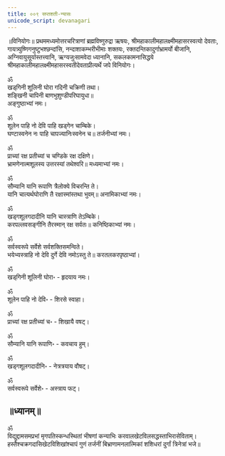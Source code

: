 ```yaml
---
title: ००९ सप्तशती-न्यासः
unicode_script: devanagari
---
```


॥विनियोगः॥
प्रथममध्यमोत्तरचरित्राणां ब्रह्मविष्णुरुद्रा ऋषयः, श्रीमहाकालीमहालक्ष्मीमहासरस्वत्यो देवताः, गायत्र्युष्णिगनुष्टुभश्‍छन्दांसि, नन्दाशाकम्भरीभीमाः शक्तयः, रक्तदन्तिकादुर्गाभ्रामर्यो बीजानि, अग्निवायुसूर्यास्तत्त्वानि, ऋग्यजुःसामवेदा ध्यानानि, सकलकामनासिद्धये श्रीमहाकालीमहालक्ष्मीमहासरस्वतीदेवताप्रीत्यर्थे जपे विनियोगः।  

ॐ  
खड्‌गिनी शूलिनी घोरा गदिनी चक्रिणी तथा।  
शङ्खिनी चापिनी बाणभुशुण्डीपरिघायुधा॥  
अङ्गुष्ठाभ्यां नमः।  

ॐ  
शूलेन पाहि नो देवि पाहि खड्गेन चाम्बिके।  
घण्टास्वनेन नः पाहि चापज्यानिःस्वनेन च॥ तर्जनीभ्यां नमः।  

ॐ  
प्राच्यां रक्ष प्रतीच्यां च चण्डिके रक्ष दक्षिणे।  
भ्रामणेनात्मशूलस्य उत्तरस्यां तथेश्‍वरि॥ मध्यमाभ्यां नमः।  

ॐ  
सौम्यानि यानि रूपाणि त्रैलोक्ये विचरन्ति ते।  
यानि चात्यर्थघोराणि तै रक्षास्मांस्तथा भुवम्॥ अनामिकाभ्यां नमः।  

ॐ  
खड्गशूलगदादीनि यानि चास्त्राणि तेऽम्बिके।  
करपल्लवसङ्गीनि तैरस्मान् रक्ष सर्वतः॥ कनिष्ठिकाभ्यां नमः।  

ॐ  
सर्वस्वरूपे सर्वेशे सर्वशक्तिसमन्विते।  
भयेभ्यस्त्राहि नो देवि दुर्गे देवि नमोऽस्तु ते॥ करतलकरपृष्ठाभ्यां।  

ॐ  
खड्‌गिनी शूलिनी घोरा॰ - हृदयाय नमः।  

ॐ  
शूलेन पाहि नो देवि॰ - शिरसे स्वाहा।  

ॐ  
प्राच्यां रक्ष प्रतीच्यां च॰ - शिखायै वषट्।  

ॐ  
सौम्यानि यानि रूपाणि॰ - कवचाय हुम्।  

ॐ  
खड्गशूलगदादीनि॰ - नेत्रत्रयाय वौषट्।  

ॐ  
सर्वस्वरूपे सर्वेशे॰ - अस्त्राय फट्।  

## ॥ध्यानम्॥

ॐ  
विद्युद्दामसमप्रभां मृगपतिस्कन्धस्थितां भीषणां
कन्याभिः करवालखेटविलसद्धस्ताभिरासेविताम्।  
हस्तैश्‍चक्रगदासिखेटविशिखांश्‍चापं गुणं तर्जनीं
बिभ्राणामनलात्मिकां शशिधरां दुर्गां त्रिनेत्रां भजे॥